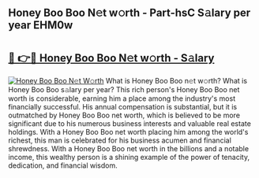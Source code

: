## Honey Boo Boo N𝚎t w𝚘rth - Part-hsC S𝚊lary per year EHM0w

# <h2><a href="http://gc0q4k.nevu.top/?p=Honey+Boo+Boo">🔗 👉🔴 Honey Boo Boo N𝚎t w𝚘rth - S𝚊lary</a></h2>

[![Honey Boo Boo N𝚎t W𝚘rth](https://i.imgur.com/Oavwk0R.jpeg)](http://gc0q4k.nevu.top/?p=Honey+Boo+Boo)
What is Honey Boo Boo n𝚎t w𝚘rth? What is Honey Boo Boo s𝚊lary per year?
This rich person's Honey Boo Boo net worth is considerable, earning him a place among the industry's most financially successful. His annual compensation is substantial, but it is outmatched by Honey Boo Boo net worth, which is believed to be more significant due to his numerous business interests and valuable real estate holdings. With a Honey Boo Boo net worth placing him among the world's richest, this man is celebrated for his business acumen and financial shrewdness. With a Honey Boo Boo net worth in the billions and a notable income, this wealthy person is a shining example of the power of tenacity, dedication, and financial wisdom.
